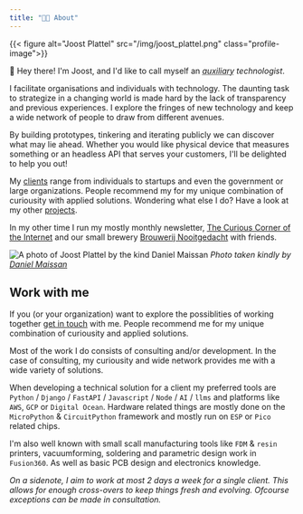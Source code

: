 ```yaml
---
title: "👨‍💻 About"
---
```


{{< figure alt="Joost Plattel" src="/img/joost_plattel.png" class="profile-image">}}

👋 Hey there! I'm Joost, and I'd like to call myself an _<abbr title="Extra and/or expendable">auxiliary</abbr> technologist_. 

I facilitate organisations and individuals with technology. The daunting task to strategize in a changing world is made hard by the lack of transparency and previous experiences. I explore the fringes of new technology and keep a wide network of people to draw from different avenues.

By building prototypes, tinkering and iterating publicly we can discover what may lie ahead. Whether you would like physical device that measures something or an headless API that serves your customers, I'll be delighted to help you out!

My [clients](/client) range from individuals to startups and even the government or large organizations. People recommend my for my unique combination of curiousity with applied solutions. Wondering what else I do? Have a look at my other [projects](/project). 

In my other time I run my mostly monthly newsletter, [The Curious Corner of the Internet](https://curiouscorner.nl) and our small brewery [Brouwerij Nooitgedacht](http://brouwerijnooitgedacht.nl/) with friends.</a>

![A photo of Joost Plattel by the kind Daniel Maissan](/img/joost-daniel-maissan.jpg)
*Photo taken kindly by [Daniel Maissan](https://www.danielmaissan.nl/)*


## Work with me

If you (or your organization) want to explore the possiblities of working together [get in touch](/contact) with me. People recommend me for my unique combination of curiousity and applied solutions. 

Most of the work I do consists of consulting and/or development. In the case of consulting, my curiousity and wide network provides me with a wide variety of solutions. 

When developing a technical solution for a client my preferred tools are `Python` / `Django` / `FastAPI` / `Javascript` / `Node` / `AI` / `llms`  and platforms like `AWS`, `GCP` or `Digital Ocean`. Hardware related things are mostly done on the `MicroPython` & `CircuitPython` framework and mostly run on `ESP` or `Pico` related chips.

I'm also well known with small scall manufacturing tools like `FDM` & `resin` printers, vacuumforming, soldering and parametric design work in `Fusion360`. As well as basic PCB design and electronics knowledge.

_On a sidenote, I aim to work at most 2 days a week for a single client. This allows for enough cross-overs to keep things fresh and evolving. Ofcourse exceptions can be made in consultation._